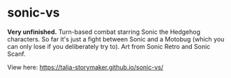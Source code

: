 # sonic-vs
 **Very unfinished.** Turn-based combat starring Sonic the Hedgehog characters. So far it's just a fight between Sonic and a Motobug (which you can only lose if you deliberately try to). Art from Sonic Retro and Sonic Scanf. 

View here: https://talia-storymaker.github.io/sonic-vs/
